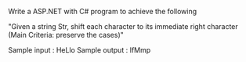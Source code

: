 Write a ASP.NET with C# program to achieve the following 

"Given a string Str, shift each character to its immediate right character (Main Criteria: preserve the cases)"

Sample input : HeLlo
Sample output : IfMmp